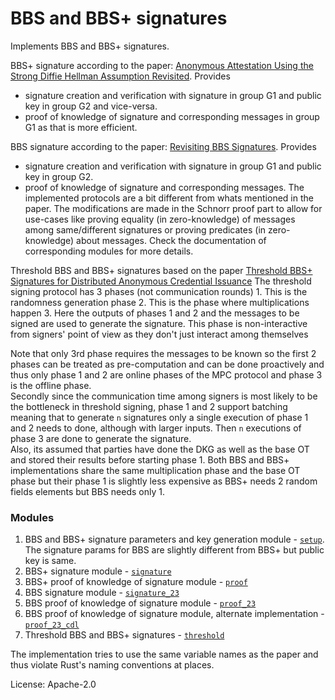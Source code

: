 # BBS and BBS+ signatures

<!-- cargo-rdme start -->

Implements BBS and BBS+ signatures.

BBS+ signature according to the paper: [Anonymous Attestation Using the Strong Diffie Hellman Assumption Revisited](https://eprint.iacr.org/2016/663).
Provides
- signature creation and verification with signature in group G1 and public key in group G2 and vice-versa.
- proof of knowledge of signature and corresponding messages in group G1 as that is more efficient.

BBS signature according to the paper: [Revisiting BBS Signatures](https://eprint.iacr.org/2023/275).
Provides
- signature creation and verification with signature in group G1 and public key in group G2.
- proof of knowledge of signature and corresponding messages. The implemented protocols are a bit
different from whats mentioned in the paper. The modifications are made in the Schnorr proof part
to allow for use-cases like proving equality (in zero-knowledge) of messages among same/different signatures
or proving predicates (in zero-knowledge) about messages. Check the documentation of corresponding modules
for more details.

Threshold BBS and BBS+ signatures based on the paper [Threshold BBS+ Signatures for Distributed Anonymous Credential Issuance](https://eprint.iacr.org/2023/602)
The threshold signing protocol has 3 phases (not communication rounds)
    1. This is the randomness generation phase
    2. This is the phase where multiplications happen
    3. Here the outputs of phases 1 and 2 and the messages to be signed are used to generate the signature. This phase
    is non-interactive from signers' point of view as they don't just interact among themselves

Note that only 3rd phase requires the messages to be known so the first 2 phases can be treated as pre-computation
and can be done proactively and thus only phase 1 and 2 are online phases of the MPC protocol and phase 3 is the offline
phase.  
Secondly since the communication time among signers is most likely to be the bottleneck
in threshold signing, phase 1 and 2 support batching meaning that to generate `n` signatures only a single execution
of phase 1 and 2 needs to done, although with larger inputs. Then `n` executions of phase 3 are done to generate
the signature.  
Also, its assumed that parties have done the DKG as well as the base OT and stored their results before starting phase 1.
Both BBS and BBS+ implementations share the same multiplication phase and the base OT phase but their phase 1 is slightly
less expensive as BBS+ needs 2 random fields elements but BBS needs only 1.  

### Modules

1. BBS and BBS+ signature parameters and key generation module - [`setup`]. The signature params for BBS are slightly
different from BBS+ but public key is same.
2. BBS+ signature module - [`signature`]
3. BBS+ proof of knowledge of signature module - [`proof`]
4. BBS signature module - [`signature_23`]
5. BBS proof of knowledge of signature module - [`proof_23`]
6. BBS proof of knowledge of signature module, alternate implementation - [`proof_23_cdl`]
7. Threshold BBS and BBS+ signatures - [`threshold`]

The implementation tries to use the same variable names as the paper and thus violate Rust's naming conventions at places.


[`setup`]: https://docs.rs/bbs_plus/latest/bbs_plus/setup/
[`signature`]: https://docs.rs/bbs_plus/latest/bbs_plus/signature/
[`proof`]: https://docs.rs/bbs_plus/latest/bbs_plus/proof/
[`signature_23`]: https://docs.rs/bbs_plus/latest/bbs_plus/signature_23/
[`proof_23`]: https://docs.rs/bbs_plus/latest/bbs_plus/proof_23/
[`proof_23_cdl`]: https://docs.rs/bbs_plus/latest/bbs_plus/proof_23_cdl/
[`threshold`]: https://docs.rs/bbs_plus/latest/bbs_plus/threshold/

<!-- cargo-rdme end -->

License: Apache-2.0
